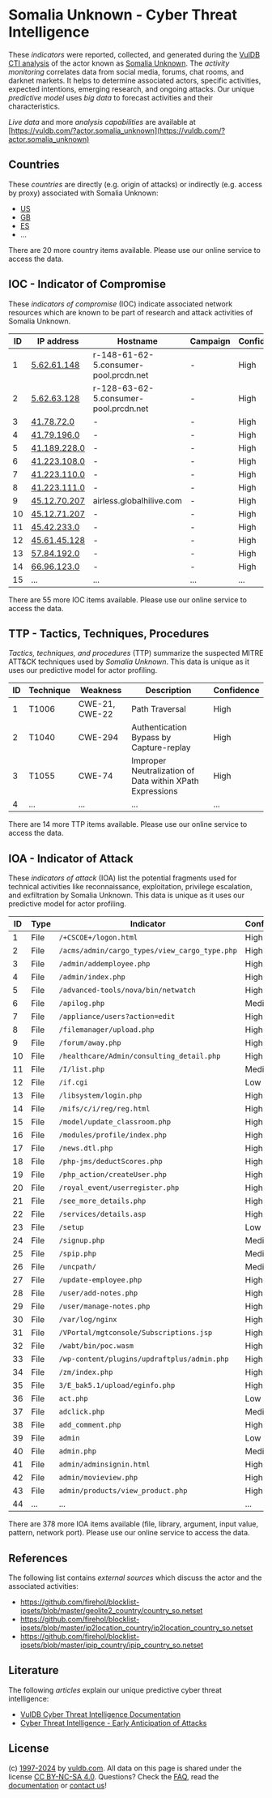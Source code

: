 # Somalia Unknown - Cyber Threat Intelligence

These _indicators_ were reported, collected, and generated during the [VulDB CTI analysis](https://vuldb.com/?kb.cti) of the actor known as [Somalia Unknown](https://vuldb.com/?actor.somalia_unknown). The _activity monitoring_ correlates data from social media, forums, chat rooms, and darknet markets. It helps to determine associated actors, specific activities, expected intentions, emerging research, and ongoing attacks. Our unique _predictive model_ uses _big data_ to forecast activities and their characteristics.

_Live data_ and more _analysis capabilities_ are available at [https://vuldb.com/?actor.somalia_unknown](https://vuldb.com/?actor.somalia_unknown)

## Countries

These _countries_ are directly (e.g. origin of attacks) or indirectly (e.g. access by proxy) associated with Somalia Unknown:

* [US](https://vuldb.com/?country.us)
* [GB](https://vuldb.com/?country.gb)
* [ES](https://vuldb.com/?country.es)
* ...

There are 20 more country items available. Please use our online service to access the data.

## IOC - Indicator of Compromise

These _indicators of compromise_ (IOC) indicate associated network resources which are known to be part of research and attack activities of Somalia Unknown.

ID | IP address | Hostname | Campaign | Confidence
-- | ---------- | -------- | -------- | ----------
1 | [5.62.61.148](https://vuldb.com/?ip.5.62.61.148) | r-148-61-62-5.consumer-pool.prcdn.net | - | High
2 | [5.62.63.128](https://vuldb.com/?ip.5.62.63.128) | r-128-63-62-5.consumer-pool.prcdn.net | - | High
3 | [41.78.72.0](https://vuldb.com/?ip.41.78.72.0) | - | - | High
4 | [41.79.196.0](https://vuldb.com/?ip.41.79.196.0) | - | - | High
5 | [41.189.228.0](https://vuldb.com/?ip.41.189.228.0) | - | - | High
6 | [41.223.108.0](https://vuldb.com/?ip.41.223.108.0) | - | - | High
7 | [41.223.110.0](https://vuldb.com/?ip.41.223.110.0) | - | - | High
8 | [41.223.111.0](https://vuldb.com/?ip.41.223.111.0) | - | - | High
9 | [45.12.70.207](https://vuldb.com/?ip.45.12.70.207) | airless.globalhilive.com | - | High
10 | [45.12.71.207](https://vuldb.com/?ip.45.12.71.207) | - | - | High
11 | [45.42.233.0](https://vuldb.com/?ip.45.42.233.0) | - | - | High
12 | [45.61.45.128](https://vuldb.com/?ip.45.61.45.128) | - | - | High
13 | [57.84.192.0](https://vuldb.com/?ip.57.84.192.0) | - | - | High
14 | [66.96.123.0](https://vuldb.com/?ip.66.96.123.0) | - | - | High
15 | ... | ... | ... | ...

There are 55 more IOC items available. Please use our online service to access the data.

## TTP - Tactics, Techniques, Procedures

_Tactics, techniques, and procedures_ (TTP) summarize the suspected MITRE ATT&CK techniques used by _Somalia Unknown_. This data is unique as it uses our predictive model for actor profiling.

ID | Technique | Weakness | Description | Confidence
-- | --------- | -------- | ----------- | ----------
1 | T1006 | CWE-21, CWE-22 | Path Traversal | High
2 | T1040 | CWE-294 | Authentication Bypass by Capture-replay | High
3 | T1055 | CWE-74 | Improper Neutralization of Data within XPath Expressions | High
4 | ... | ... | ... | ...

There are 14 more TTP items available. Please use our online service to access the data.

## IOA - Indicator of Attack

These _indicators of attack_ (IOA) list the potential fragments used for technical activities like reconnaissance, exploitation, privilege escalation, and exfiltration by Somalia Unknown. This data is unique as it uses our predictive model for actor profiling.

ID | Type | Indicator | Confidence
-- | ---- | --------- | ----------
1 | File | `/+CSCOE+/logon.html` | High
2 | File | `/acms/admin/cargo_types/view_cargo_type.php` | High
3 | File | `/admin/addemployee.php` | High
4 | File | `/admin/index.php` | High
5 | File | `/advanced-tools/nova/bin/netwatch` | High
6 | File | `/apilog.php` | Medium
7 | File | `/appliance/users?action=edit` | High
8 | File | `/filemanager/upload.php` | High
9 | File | `/forum/away.php` | High
10 | File | `/healthcare/Admin/consulting_detail.php` | High
11 | File | `/I/list.php` | Medium
12 | File | `/if.cgi` | Low
13 | File | `/libsystem/login.php` | High
14 | File | `/mifs/c/i/reg/reg.html` | High
15 | File | `/model/update_classroom.php` | High
16 | File | `/modules/profile/index.php` | High
17 | File | `/news.dtl.php` | High
18 | File | `/php-jms/deductScores.php` | High
19 | File | `/php_action/createUser.php` | High
20 | File | `/royal_event/userregister.php` | High
21 | File | `/see_more_details.php` | High
22 | File | `/services/details.asp` | High
23 | File | `/setup` | Low
24 | File | `/signup.php` | Medium
25 | File | `/spip.php` | Medium
26 | File | `/uncpath/` | Medium
27 | File | `/update-employee.php` | High
28 | File | `/user/add-notes.php` | High
29 | File | `/user/manage-notes.php` | High
30 | File | `/var/log/nginx` | High
31 | File | `/VPortal/mgtconsole/Subscriptions.jsp` | High
32 | File | `/wabt/bin/poc.wasm` | High
33 | File | `/wp-content/plugins/updraftplus/admin.php` | High
34 | File | `/zm/index.php` | High
35 | File | `3/E_bak5.1/upload/eginfo.php` | High
36 | File | `act.php` | Low
37 | File | `adclick.php` | Medium
38 | File | `add_comment.php` | High
39 | File | `admin` | Low
40 | File | `admin.php` | Medium
41 | File | `admin/adminsignin.html` | High
42 | File | `admin/movieview.php` | High
43 | File | `admin/products/view_product.php` | High
44 | ... | ... | ...

There are 378 more IOA items available (file, library, argument, input value, pattern, network port). Please use our online service to access the data.

## References

The following list contains _external sources_ which discuss the actor and the associated activities:

* https://github.com/firehol/blocklist-ipsets/blob/master/geolite2_country/country_so.netset
* https://github.com/firehol/blocklist-ipsets/blob/master/ip2location_country/ip2location_country_so.netset
* https://github.com/firehol/blocklist-ipsets/blob/master/ipip_country/ipip_country_so.netset

## Literature

The following _articles_ explain our unique predictive cyber threat intelligence:

* [VulDB Cyber Threat Intelligence Documentation](https://vuldb.com/?kb.cti)
* [Cyber Threat Intelligence - Early Anticipation of Attacks](https://www.scip.ch/en/?labs.20201022)

## License

(c) [1997-2024](https://vuldb.com/?kb.changelog) by [vuldb.com](https://vuldb.com/?kb.about). All data on this page is shared under the license [CC BY-NC-SA 4.0](https://creativecommons.org/licenses/by-nc-sa/4.0/). Questions? Check the [FAQ](https://vuldb.com/?kb.faq), read the [documentation](https://vuldb.com/?kb) or [contact us](https://vuldb.com/?contact)!
